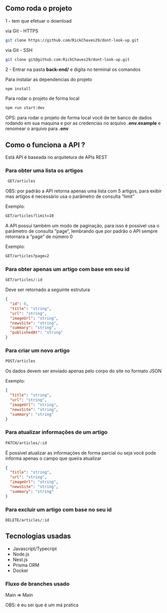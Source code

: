 ## Como roda o projeto

1 - tem que efetuar o download

via Git - HTTPS

```bash
git clone https://github.com/RickChaves29/dont-look-up.git
```

via Git - SSH

```bash
git clone git@github.com:RickChaves29/dont-look-up.git
```

2 - Entrar na pasta **back-end/** e digita no terminal os comandos

Para instalar as dependencias do projeto

```bash
npm install
```

Para rodar o projeto de forma local

```bash
npm run start:dev
```

OPS: para rodar o projeto de forma local você de ter banco de dados rodando em sua maquina e por as credencias no arquivo **.env.example** e renomear o arquivo para **.env**

## Como o funciona a API ?

Está API é baseada no arquitetura de APIs REST

### Para obter uma lista os artigos

```bash
 GET/articles
```

OBS: por padrão a API retorna apenas uma lista com 5 artigos, para exibir mas artigos é necessário usa o parâmetro de consulta “limit”

Exemplo:

```bash
GET/articles?limit=10
```

A API possui também um modo de paginação, para isso é possível usa o parâmetro de consulta “page”, lembrando que por padrão o API sempre retornara a “page” de número 0

Exemplo:

```bash
GET/articles?page=2
```

### Para obter apenas um artigo com base em seu id

```bash
GET/articles/:id
```

Deve ser retornado a seguinte estrutura

```json
{
  "id": 0,
  "title": "string",
  "url": "string",
  "imageUrl": "string",
  "newsSite": "string",
  "summary": "string",
  "publishedAt": "string"
}
```

### Para criar um novo artigo

```bash
POST/articles
```

Os dados devem ser enviado apenas pelo corpo do site no formato JSON

Exemplo:

```json
{
  "title": "string",
  "url": "string",
  "imageUrl": "string",
  "newsSite": "string",
  "summary": "string"
}
```

### Para atualizar informações de um artigo

```bash
PATCH/articles/:id
```

É possível atualizar as informações de forma parcial ou seja você pode informa apenas o campo que queira atualizar

```json
{
  "title": "string",
  "url": "string",
  "imageUrl": "string",
  "newsSite": "string",
  "summary": "string"
}
```

### Para excluir um artigo com base no seu id

```bash
DELETE/articles/:id
```

## Tecnologias usadas

- Javascript/Typecript
- Node.js
- Nest.js
- Prisma ORM
- Docker

### Fluxo de branches usado

Main ⇒ Main

OBS: é eu sei que é um má pratica
